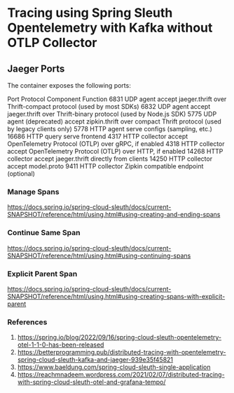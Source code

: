 # Tracing using Spring Sleuth Opentelemetry with Kafka without OTLP Collector

## Jaeger Ports

The container exposes the following ports:

Port	Protocol	Component	Function
6831	UDP	agent	accept jaeger.thrift over Thrift-compact protocol (used by most SDKs)
6832	UDP	agent	accept jaeger.thrift over Thrift-binary protocol (used by Node.js SDK)
5775	UDP	agent	(deprecated) accept zipkin.thrift over compact Thrift protocol (used by legacy clients only)
5778	HTTP	agent	serve configs (sampling, etc.)
16686	HTTP	query	serve frontend
4317	HTTP	collector	accept OpenTelemetry Protocol (OTLP) over gRPC, if enabled
4318	HTTP	collector	accept OpenTelemetry Protocol (OTLP) over HTTP, if enabled
14268	HTTP	collector	accept jaeger.thrift directly from clients
14250	HTTP	collector	accept model.proto
9411	HTTP	collector	Zipkin compatible endpoint (optional)

### Manage Spans

https://docs.spring.io/spring-cloud-sleuth/docs/current-SNAPSHOT/reference/html/using.html#using-creating-and-ending-spans

### Continue Same Span

https://docs.spring.io/spring-cloud-sleuth/docs/current-SNAPSHOT/reference/html/using.html#using-continuing-spans

### Explicit Parent Span

https://docs.spring.io/spring-cloud-sleuth/docs/current-SNAPSHOT/reference/html/using.html#using-creating-spans-with-explicit-parent

### References

1. https://spring.io/blog/2022/09/16/spring-cloud-sleuth-opentelemetry-otel-1-1-0-has-been-released
2. https://betterprogramming.pub/distributed-tracing-with-opentelemetry-spring-cloud-sleuth-kafka-and-jaeger-939e35f45821
3. https://www.baeldung.com/spring-cloud-sleuth-single-application
4. https://reachmnadeem.wordpress.com/2021/02/07/distributed-tracing-with-spring-cloud-sleuth-otel-and-grafana-tempo/